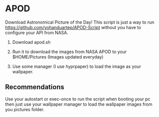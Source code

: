 # APOD
Download Astronomical Picture of the Day! This script is just a way to run <h>https://github.com/yohanduartep/APOD-Script</h> without you have to configure your API from NASA.

1. Download apod.sh

2. Run it to download the images from NASA APOD to your $HOME/Pictures (Images updated everyday)

3. Use some manager (I use hyprpaper) to load the image as your wallpaper.

## Recommendations

Use your autostart or exec-once to run the script when booting your pc then just use your wallpaper manager to load the wallpaper images from you pictures folder.
